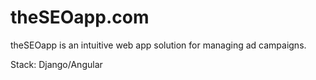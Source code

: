 # theSEOapp.com

theSEOapp is an intuitive web app solution for managing ad campaigns.

Stack: Django/Angular
